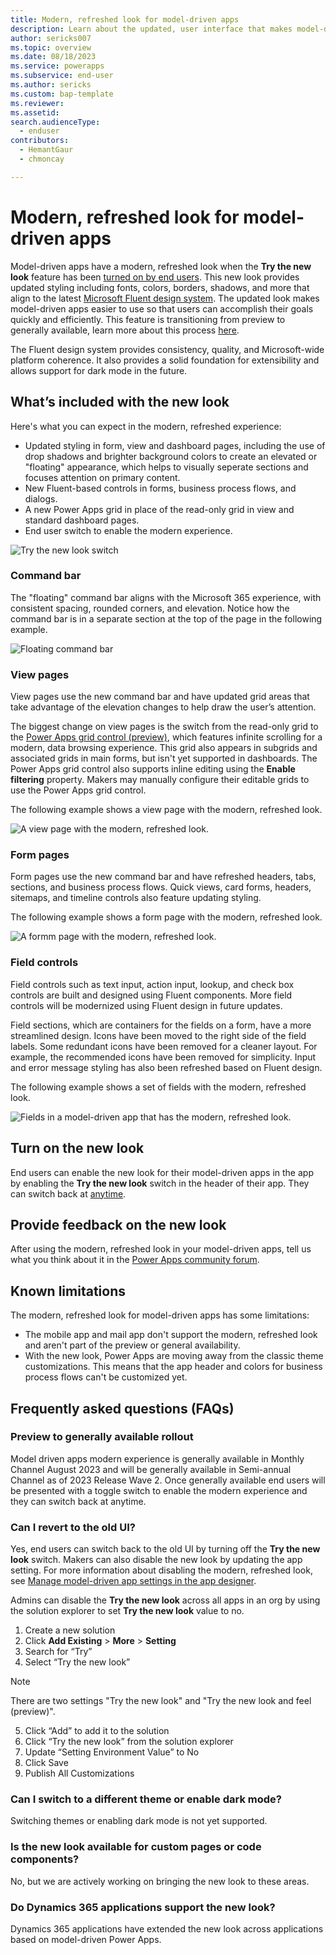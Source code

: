 ```yaml
---
title: Modern, refreshed look for model-driven apps
description: Learn about the updated, user interface that makes model-driven apps easier to use.
author: sericks007
ms.topic: overview
ms.date: 08/18/2023
ms.service: powerapps
ms.subservice: end-user
ms.author: sericks
ms.custom: bap-template
ms.reviewer:
ms.assetid: 
search.audienceType: 
  - enduser
contributors:
  - HemantGaur
  - chmoncay

---
```


# Modern, refreshed look for model-driven apps

Model-driven apps have a modern, refreshed look when the **Try the new look** feature has been [turned on by end users](modern-fluent-design.md#turn-on-the-new-look). This new look provides updated styling including fonts, colors, borders, shadows, and more that align to the latest [Microsoft Fluent design system](https://react.fluentui.dev/?path=/docs/concepts-introduction--page). The updated look makes model-driven apps easier to use so that users can accomplish their goals quickly and efficiently. This feature is transitioning from preview to generally available, learn more about this process [here](modern-fluent-design.md#preview-to-generally-available-rollout). 

The Fluent design system provides consistency, quality, and Microsoft-wide platform coherence. It also provides a solid foundation for extensibility and allows support for dark mode in the future. 

## What’s included with the new look
Here's what you can expect in the modern, refreshed experience:

- Updated styling in form, view and dashboard pages, including the use of drop shadows and brighter background colors to create an elevated or "floating" appearance, which helps to visually seperate sections and focuses attention on primary content.
- New Fluent-based controls in forms, business process flows, and dialogs.
- A new Power Apps grid in place of the read-only grid in view and standard dashboard pages.
- End user switch to enable the modern experience.

![Try the new look switch](media/modern-try-toggle-off.png)

### Command bar
The "floating" command bar aligns with the Microsoft 365 experience, with consistent spacing, rounded corners, and elevation. Notice how the command bar is in a separate section at the top of the page in the following example.

![Floating command bar](media/modern-command-bar.png)

### View pages
View pages use the new command bar and have updated grid areas that take advantage of the elevation changes to help draw the user’s attention. 

The biggest change on view pages is the switch from the read-only grid to the [Power Apps grid control (preview)](../maker/model-driven-apps/the-power-apps-grid-control.md), which features infinite scrolling for a modern, data browsing experience. This grid also appears in subgrids and associated grids in main forms, but isn't yet supported in dashboards. The Power Apps grid control also supports inline editing using the **Enable filtering** property. Makers may manually configure their editable grids to use the Power Apps grid control. 

The following example shows a view page with the modern, refreshed look.

![A view page with the modern, refreshed look.](media/modern-view-page.png)

### Form pages
Form pages use the new command bar and have refreshed headers, tabs, sections, and business process flows. Quick views, card forms, headers, sitemaps, and timeline controls also feature updating styling.

The following example shows a form page with the modern, refreshed look.

![A formm page with the modern, refreshed look.](media/modern-form-page.png)

### Field controls
Field controls such as text input, action input, lookup, and check box controls are built and designed using Fluent components. More field controls will be modernized using Fluent design in future updates.

Field sections, which are containers for the fields on a form, have a more streamlined design. Icons have been moved to the right side of the field labels. Some redundant icons have been removed for a cleaner layout. For example, the recommended icons have been removed for simplicity. Input and error message styling has also been refreshed based on Fluent design. 

The following example shows a set of fields with the modern, refreshed look.

![Fields in a model-driven app that has the modern, refreshed look.](media/modern-fields.png)

## Turn on the new look
End users can enable the new look for their model-driven apps in the app by enabling the **Try the new look** switch in the header of their app. They can switch back at [anytime](modern-fluent-design.md#can-i-revert-to-the-old-ui).

## Provide feedback on the new look
After using the modern, refreshed look in your model-driven apps, tell us what you think about it in the [Power Apps community forum](https://go.microsoft.com/fwlink/?linkid=2221574).

## Known limitations
The modern, refreshed look for model-driven apps has some limitations:

- The mobile app and mail app don't support the modern, refreshed look and aren't part of the preview or general availability.
- With the new look, Power Apps are moving away from the classic theme customizations. This means that the app header and colors for business process flows can't be customized yet.

## Frequently asked questions (FAQs)

### Preview to generally available rollout
Model driven apps modern experience is generally available in Monthly Channel August 2023 and will be generally available in Semi-annual Channel as of 2023 Release Wave 2. Once generally available end users will be presented with a toggle switch to enable the modern experience and they can switch back at anytime.

### Can I revert to the old UI?
Yes, end users can switch back to the old UI by turning off the **Try the new look** switch.  Makers can also disable the new look by updating the app setting.
For more information about disabling the modern, refreshed look, see [Manage model-driven app settings in the app designer](../maker/model-driven-apps/app-properties#features). 

Admins can disable the **Try the new look** across all apps in an org by using the solution explorer to set **Try the new look** value to no.

1. Create a new solution
1. Click **Add Existing** > **More** > **Setting**
1. Search for “Try”
1. Select “Try the new look” 

> [!NOTE]
> There are two settings "Try the new look" and "Try the new look and feel (preview)".

5. Click “Add” to add it to the solution
1. Click “Try the new look” from the solution explorer
1. Update “Setting Environment Value” to No
1. Click Save
1. Publish All Customizations

### Can I switch to a different theme or enable dark mode?
Switching themes or enabling dark mode is not yet supported.

### Is the new look available for custom pages or code components?
No, but we are actively working on bringing the new look to these areas.

### Do Dynamics 365 applications support the new look?
Dynamics 365 applications have extended the new look across applications based on model-driven Power Apps.
